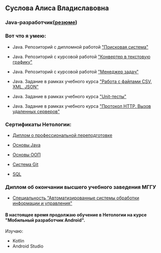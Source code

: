 ## Суслова Алиса Владиславовна
### Java-разработчик([резюме](https://github.com/alisasuslova/resume/blob/main/resume/%D0%A0%D0%B5%D0%B7%D1%8E%D0%BC%D0%B5%20Java-%D1%80%D0%B0%D0%B7%D1%80%D0%B0%D0%B1%D0%BE%D1%82%D1%87%D0%B8%D0%BA.doc))

### Вот что я умею:
* Java. Репозиторий с дипломной работой 
["Поисковая система"](https://github.com/alisasuslova/Diplom_1)

* Java. Репозиторий с курсовой работой ["Конвертер в текстовую графику"](https://github.com/alisasuslova/Converter-to-text-graphics)

* Java. Репозиторий с курсовой работой ["Менеджер задач"](https://github.com/alisasuslova/pcs/tree/master)

* Java. Задание в рамках учебного курса ["Работа с файлами CSV, XML, JSON"](https://github.com/alisasuslova/json_homework/tree/master)

* Java. Задание в рамках учебного курса ["Unit-тесты"](https://github.com/alisasuslova/Test1/tree/master)

* Java. Задание в рамках учебного курса ["Протокол HTTP. Вызов удаленных серверов"](https://github.com/alisasuslova/HTTP_homework/tree/master)


### Сертификаты Нетологии:

* [Диплом о профессиональной переподготовке](https://github.com/alisasuslova/resume/tree/main/diplom_1)

* [Основы Java](https://github.com/alisasuslova/resume/blob/main/certificates/%D0%9E%D1%81%D0%BD%D0%BE%D0%B2%D1%8B%20Java.pdf)

* [Основы ООП](https://github.com/alisasuslova/resume/blob/main/certificates/%D0%9E%D1%81%D0%BD%D0%BE%D0%B2%D1%8B%20%D0%9E%D0%9E%D0%9F.pdf)

* [Система Git](https://github.com/alisasuslova/resume/blob/main/certificates/Git.pdf)

* [SQL](https://github.com/alisasuslova/resume/blob/main/certificates/SQL.pdf)

### Диплом об окончании высшего учебного заведения МГГУ

* [Специальность "Автоматизированные системы обработки информации и управления"](https://github.com/alisasuslova/resume/tree/main/diplom)

#### В настоящее время продолжаю обучение в Нетологии на курсе "Мобильный разработчик Android". 
Изучаю:

* Kotlin
* Android Studio


